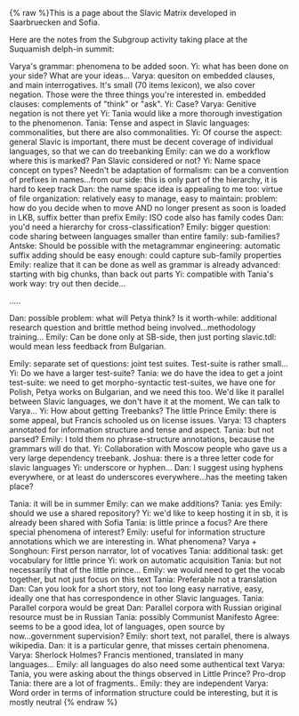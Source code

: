 {% raw %}This is a page about the Slavic Matrix developed in Saarbruecken and
Sofia.

Here are the notes from the Subgroup activity taking place at the
Suquamish delph-in summit:

Varya's grammar: phenomena to be added soon. Yi: what has been done on
your side? What are your ideas... Varya: quesiton on embedded clauses,
and main interrogatives. It's small (70 items lexicon), we also cover
negation. Those were the three things you're interested in. embedded
clauses: complements of "think" or "ask". Yi: Case? Varya: Genitive
negation is not there yet Yi: Tania would like a more thorough
investigation to the phenomenon. Tania: Tense and aspect in Slavic
languages: commonalities, but there are also commonalities. Yi: Of
course the aspect: general Slavic is important, there must be decent
coverage of individual languages, so that we can do treebanking Emily:
can we do a workflow where this is marked? Pan Slavic considered or not?
Yi: Name space concept on types? Needn't be adaptation of formalism: can
be a convention of prefixes in names...from our side: this is only part
of the hierarchy, it is hard to keep track Dan: the name space idea is
appealing to me too: virtue of file organization: relatively easy to
manage, easy to maintain: problem: how do you decide when to move AND no
longer present as soon is loaded in LKB, suffix better than prefix
Emily: ISO code also has family codes Dan: you'd need a hierarchy for
cross-classification? Emily: bigger question: code sharing between
languages smaller than entire family: sub-families? Antske: Should be
possible with the metagrammar engineering: automatic suffix adding
should be easy enough: could capture sub-family properties Emily:
realize that it can be done as well as grammar is already advanced:
starting with big chunks, than back out parts Yi: compatible with
Tania's work way: try out then decide...

.....

Dan: possible problem: what will Petya think? Is it worth-while:
additional research question and brittle method being
involved...methodology training... Emily: Can be done only at SB-side,
then just porting slavic.tdl: would mean less feedback from Bulgarian.

Emily: separate set of questions: joint test suites. Test-suite is
rather small... Yi: Do we have a larger test-suite? Tania: we do have
the idea to get a joint test-suite: we need to get morpho-syntactic
test-suites, we have one for Polish, Petya works on Bulgarian, and we
need this too. We'd like it parallel between Slavic languages, we don't
have it at the moment. We can talk to Varya... Yi: How about getting
Treebanks? The little Prince Emily: there is some appeal, but Francis
schooled us on license issues. Varya: 13 chapters annotated for
information structure and tense and aspect. Tania: but not parsed?
Emily: I told them no phrase-structure annotations, because the grammars
will do that. Yi: Collaboration with Moscow people who gave us a very
large dependency treebank. Joshua: there is a three letter code for
slavic languages Yi: underscore or hyphen... Dan: I suggest using
hyphens everywhere, or at least do underscores everywhere...has the
meeting taken place?

Tania: it will be in summer Emily: can we make additions? Tania: yes
Emily: should we use a shared repository? Yi: we'd like to keep hosting
it in sb, it is already been shared with Sofia Tania: is little prince a
focus? Are there special phenomena of interest? Emily: useful for
information structure annotations which we are interesting in. What
phenomena? Varya + Songhoun: First person narrator, lot of vocatives
Tania: additional task: get vocabulary for little prince Yi: work on
automatic acquisition Tania: but not necessarily that of the little
prince... Emily: we would need to get the vocab together, but not just
focus on this text Tania: Preferable not a translation Dan: Can you look
for a short story, not too long easy narrative, easy, ideally one that
has correspondence in other Slavic languages. Tania: Parallel corpora
would be great Dan: Parallel corpora with Russian original resource must
be in Russian Tania: possibly Communist Manifesto Agree: seems to be a
good idea, lot of languages, open source by now...government
supervision? Emily: short text, not parallel, there is always wikipedia.
Dan: it is a particular genre, that misses certain phenomena. Varya:
Sherlock Holmes? Francis mentioned, translated in many languages...
Emily: all languages do also need some authentical text Varya: Tania,
you were asking about the things observed in Little Prince? Pro-drop
Tania: there are a lot of fragments.. Emily: they are independent Varya:
Word order in terms of information structure could be interesting, but
it is mostly neutral
<update date omitted for speed>{% endraw %}